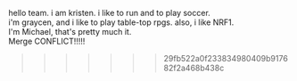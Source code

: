 hello team. i am kristen. i like to run and to play soccer.<br>
i'm graycen, and i like to play table-top rpgs.
also, i like NRF1.<br>
I'm Michael, that's pretty much it.<br>
Merge CONFLICT!!!!!
>>>>>>> 29fb522a0f233834980409b917682f2a468b438c
